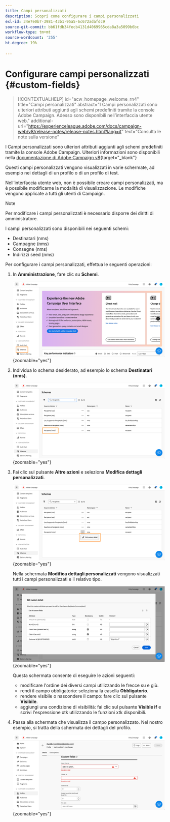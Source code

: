 ```yaml
---
title: Campi personalizzati
description: Scopri come configurare i campi personalizzati
exl-id: 34e7e0b7-3981-43b1-95a5-6c672adafdc9
source-git-commit: bb61fdb34fecb4131d4069965cda8a3a5099b6bc
workflow-type: tm+mt
source-wordcount: '255'
ht-degree: 19%

---
```


# Configurare campi personalizzati {#custom-fields}

>[!CONTEXTUALHELP]
>id="acw_homepage_welcome_rn4"
>title="Campi personalizzati"
>abstract="I Campi personalizzati sono ulteriori attributi aggiunti agli schemi predefiniti tramite la console Adobe Campaign. Adesso sono disponibili nell’interfaccia utente web."
>additional-url="https://experienceleague.adobe.com/docs/campaign-web/v8/release-notes/release-notes.html?lang=it" text="Consulta le note sulla versione"



I Campi personalizzati sono ulteriori attributi aggiunti agli schemi predefiniti tramite la console Adobe Campaign. Ulteriori informazioni sono disponibili nella [documentazione di Adobe Campaign v8](https://experienceleague.adobe.com/docs/campaign/campaign-v8/developer/shemas-forms/extend-schema.html){target="_blank"}

Questi campi personalizzati vengono visualizzati in varie schermate, ad esempio nei dettagli di un profilo o di un profilo di test.

Nell’interfaccia utente web, non è possibile creare campi personalizzati, ma è possibile modificarne la modalità di visualizzazione. Le modifiche vengono applicate a tutti gli utenti di Campaign.

>[!NOTE]
>
>Per modificare i campi personalizzati è necessario disporre dei diritti di amministratore.

I campi personalizzati sono disponibili nei seguenti schemi:

* Destinatari (nms)
* Campagne (nms)
* Consegne (nms)
* Indirizzi seed (nms)

Per configurare i campi personalizzati, effettua le seguenti operazioni:

1. In **Amministrazione**, fare clic su **Schemi**.

   ![](assets/custom-fields.png){zoomable="yes"}

1. Individua lo schema desiderato, ad esempio lo schema **Destinatari (nms)**.

   ![](assets/custom-fields2.png){zoomable="yes"}

1. Fai clic sul pulsante **Altre azioni** e seleziona **Modifica dettagli personalizzati**.

   ![](assets/custom-fields3.png){zoomable="yes"}

   Nella schermata **Modifica dettagli personalizzati** vengono visualizzati tutti i campi personalizzati e il relativo tipo.

   ![](assets/custom-fields4.png){zoomable="yes"}

   Questa schermata consente di eseguire le azioni seguenti:

   * modificare l&#39;ordine dei diversi campi utilizzando le frecce su e giù.
   * rendi il campo obbligatorio: seleziona la casella **Obbligatorio**.
   * rendere visibile o nascondere il campo: fare clic sul pulsante **Visibile**.
   * aggiungi una condizione di visibilità: fai clic sul pulsante **Visible if** e scrivi l&#39;espressione xtk utilizzando le funzioni xtk disponibili.

1. Passa alla schermata che visualizza il campo personalizzato. Nel nostro esempio, si tratta della schermata dei dettagli del profilo.

   ![](assets/custom-fields5.png){zoomable="yes"}
